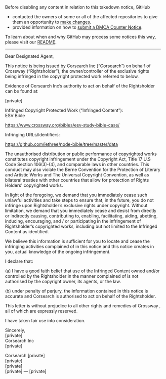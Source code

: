 Before disabling any content in relation to this takedown notice, GitHub
- contacted the owners of some or all of the affected repositories to give them an opportunity to [make changes](https://docs.github.com/en/github/site-policy/dmca-takedown-policy#a-how-does-this-actually-work).
- provided information on how to [submit a DMCA Counter Notice](https://docs.github.com/en/articles/guide-to-submitting-a-dmca-counter-notice).

To learn about when and why GitHub may process some notices this way, please visit our [README](https://github.com/github/dmca/blob/master/README.md#anatomy-of-a-takedown-notice).

---

Dear Designated Agent,

This notice is being issued by Corsearch Inc (“Corsearch”) on behalf of Crossway (“Rightsholder”), the owner/controller of the exclusive rights being infringed in the copyright protected work referred to below.

Evidence of Corsearch Inc’s authority to act on behalf of the Rightsholder can be found at:

[private]

Infringed Copyright Protected Work (“Infringed Content”):  
ESV Bible

https://www.crossway.org/bibles/esv-study-bible-case/

Infringing URLs/Identifiers:

https://github.com/iethree/node-bible/tree/master/data

The unauthorised distribution or public performance of copyrighted works constitutes copyright infringement under the Copyright Act, Title 17 U.S Code Section 106(3)-(4), and comparable laws in other countries. This conduct may also violate the Berne Convention for the Protection of Literary and Artistic Works and The Universal Copyright Convention, as well as bilateral treaties with other countries that allow for protection of Rights Holders' copyrighted works.

In light of the foregoing, we demand that you immediately cease such unlawful activities and take steps to ensure that, in the future, you do not infringe upon Rightsholder’s exclusive rights under copyright. Without limitation, we demand that you immediately cease and desist from directly or indirectly causing, contributing to, enabling, facilitating, aiding, abetting, inducing, encouraging, and / or participating in the infringement of Rightsholder’s copyrighted works, including but not limited to the Infringed Content as identified.

We believe this information is sufficient for you to locate and cease the infringing activities complained of in this notice and this notice creates in you, actual knowledge of the ongoing infringement.

I declare that:

(a) I have a good faith belief that use of the Infringed Content owned and/or controlled by the Rightsholder in the manner complained of is not authorised by the copyright owner, its agents, or the law.

(b) under penalty of perjury, the information contained in this notice is accurate and Corsearch is authorised to act on behalf of the Rightsholder.

This letter is without prejudice to all other rights and remedies of Crossway  , all of which are expressly reserved.

I have taken fair use into consideration.
 
Sincerely,  
[private]  
Corsearch Inc  
[private]  

Corsearch [private]  
[private]  
[private]  
[private] — [private]  
